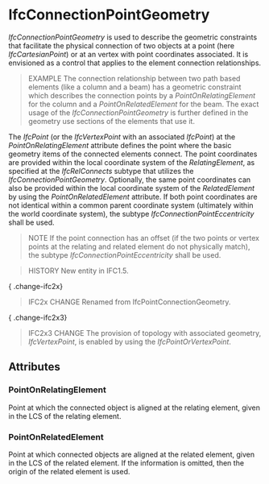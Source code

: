 # IfcConnectionPointGeometry

_IfcConnectionPointGeometry_ is used to describe the geometric constraints that facilitate the physical connection of two objects at a point (here _IfcCartesianPoint_) or at an vertex with point coordinates associated. It is envisioned as a control that applies to the element connection relationships.<!-- end of definition -->

> EXAMPLE  The connection relationship between two path based elements (like a column and a beam) has a geometric constraint which describes the connection points by a _PointOnRelatingElement_ for the column and a _PointOnRelatedElement_ for the beam. The exact usage of the _IfcConnectionPointGeometry_ is further defined in the geometry use sections of the elements that use it.

The _IfcPoint_ (or the _IfcVertexPoint_ with an associated _IfcPoint_) at the _PointOnRelatingElement_ attribute defines the point where the basic geometry items of the connected elements connect. The point coordinates are provided within the local coordinate system of the _RelatingElement_, as specified at the _IfcRelConnects_ subtype that utilizes the _IfcConnectionPointGeometry_. Optionally, the same point coordinates can also be provided within the local coordinate system of the _RelatedElement_ by using the _PointOnRelatedElement_ attribute. If both point coordinates are not identical within a common parent coordinate system (ultimately within the world coordinate system), the subtype _IfcConnectionPointEccentricity_ shall be used.

> NOTE  If the point connection has an offset (if the two points or vertex points at the relating and related element do not physically match), the subtype _IfcConnectionPointEccentricity_ shall be used.

> HISTORY  New entity in IFC1.5.

{ .change-ifc2x}
> IFC2x CHANGE  Renamed from IfcPointConnectionGeometry.

{ .change-ifc2x3}
> IFC2x3 CHANGE  The provision of topology with associated geometry, _IfcVertexPoint_, is enabled by using the _IfcPointOrVertexPoint_.

## Attributes

### PointOnRelatingElement
Point at which the connected object is aligned at the relating element, given in the LCS of the relating element.

### PointOnRelatedElement
Point at which connected objects are aligned at the related element, given in the LCS of the related element. If the information is omitted, then the origin of the related element is used.
